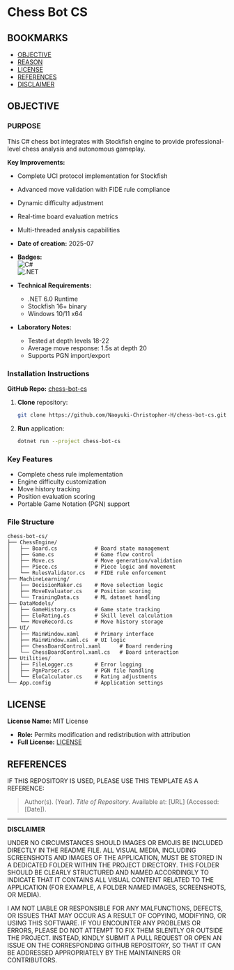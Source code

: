 # Chess Bot CS

## BOOKMARKS  
- [OBJECTIVE](#objective)  
- [REASON](#reason)  
- [LICENSE](#license)  
- [REFERENCES](#references)  
- [DISCLAIMER](#disclaimer)  

## OBJECTIVE  

### PURPOSE  
This C# chess bot integrates with Stockfish engine to provide professional-level chess analysis and autonomous gameplay.  

**Key Improvements:**  
- Complete UCI protocol implementation for Stockfish  
- Advanced move validation with FIDE rule compliance  
- Dynamic difficulty adjustment  
- Real-time board evaluation metrics  
- Multi-threaded analysis capabilities  

- **Date of creation:** 2025-07  
- **Badges:**  
  ![C#](https://img.shields.io/badge/C%23-239120?logo=c-sharp&logoColor=white)  
  ![.NET](https://img.shields.io/badge/.NET-512BD4?logo=dotnet&logoColor=white)  

- **Technical Requirements:**  
  - .NET 6.0 Runtime  
  - Stockfish 16+ binary  
  - Windows 10/11 x64  

- **Laboratory Notes:**  
  - Tested at depth levels 18-22  
  - Average move response: 1.5s at depth 20  
  - Supports PGN import/export  

### Installation Instructions  
**GitHub Repo:** [chess-bot-cs](https://github.com/Naoyuki-Christopher-H/chess-bot-cs)  

1. **Clone** repository:  
   ```bash
   git clone https://github.com/Naoyuki-Christopher-H/chess-bot-cs.git
   ```
2. **Run** application:  
   ```bash
   dotnet run --project chess-bot-cs
   ```

### Key Features  
- Complete chess rule implementation  
- Engine difficulty customization  
- Move history tracking  
- Position evaluation scoring  
- Portable Game Notation (PGN) support  

### File Structure  
```
chess-bot-cs/
├── ChessEngine/
│   ├── Board.cs            # Board state management
│   ├── Game.cs             # Game flow control
│   ├── Move.cs             # Move generation/validation
│   ├── Piece.cs            # Piece logic and movement
│   └── RulesValidator.cs   # FIDE rule enforcement
├── MachineLearning/
│   ├── DecisionMaker.cs    # Move selection logic
│   ├── MoveEvaluator.cs    # Position scoring
│   └── TrainingData.cs     # ML dataset handling
├── DataModels/
│   ├── GameHistory.cs      # Game state tracking
│   ├── EloRating.cs        # Skill level calculation
│   └── MoveRecord.cs       # Move history storage
├── UI/
│   ├── MainWindow.xaml     # Primary interface
│   ├── MainWindow.xaml.cs  # UI logic
│   ├── ChessBoardControl.xaml      # Board rendering
│   └── ChessBoardControl.xaml.cs   # Board interaction
├── Utilities/
│   ├── FileLogger.cs       # Error logging
│   ├── PgnParser.cs        # PGN file handling
│   └── EloCalculator.cs    # Rating adjustments
└── App.config              # Application settings
```

## LICENSE  
**License Name:** MIT License  
- **Role:** Permits modification and redistribution with attribution  
- **Full License:** [LICENSE](LICENSE)  

## REFERENCES  

IF THIS REPOSITORY IS USED, PLEASE USE THIS TEMPLATE AS A REFERENCE:  

> Author(s). (Year). *Title of Repository*. Available at: \[URL] (Accessed: \[Date]).

---

**DISCLAIMER**  

UNDER NO CIRCUMSTANCES SHOULD IMAGES OR EMOJIS BE INCLUDED DIRECTLY IN 
THE README FILE. ALL VISUAL MEDIA, INCLUDING SCREENSHOTS AND IMAGES OF 
THE APPLICATION, MUST BE STORED IN A DEDICATED FOLDER WITHIN THE PROJECT 
DIRECTORY. THIS FOLDER SHOULD BE CLEARLY STRUCTURED AND NAMED ACCORDINGLY 
TO INDICATE THAT IT CONTAINS ALL VISUAL CONTENT RELATED TO THE APPLICATION 
(FOR EXAMPLE, A FOLDER NAMED IMAGES, SCREENSHOTS, OR MEDIA).

I AM NOT LIABLE OR RESPONSIBLE FOR ANY MALFUNCTIONS, DEFECTS, OR ISSUES THAT 
MAY OCCUR AS A RESULT OF COPYING, MODIFYING, OR USING THIS SOFTWARE. IF YOU 
ENCOUNTER ANY PROBLEMS OR ERRORS, PLEASE DO NOT ATTEMPT TO FIX THEM SILENTLY 
OR OUTSIDE THE PROJECT. INSTEAD, KINDLY SUBMIT A PULL REQUEST OR OPEN AN ISSUE 
ON THE CORRESPONDING GITHUB REPOSITORY, SO THAT IT CAN BE ADDRESSED APPROPRIATELY 
BY THE MAINTAINERS OR CONTRIBUTORS.

